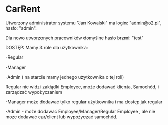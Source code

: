 # CarRent
Utworzony administrator systemu "Jan Kowalski" ma login: "admin@o2.pl", hasło: "admin".

Dla nowo utworzonych pracowników domyślne hasło brzmi: "test"

DOSTĘP:
Mamy 3 role dla użytkownika:

-Regular

-Manager

-Admin ( na starcie mamy jednego użytkownika o tej roli)

Regular nie widzi zakłądki Employee, może dodawać klienta, Samochód, i zarządzać wypożyczaniem

-Manager może dodawać tylko regular użytkownika i ma dostęp jak regular

-Admin - może dodawać Employee/Manager/Regular Employee , ale nie może dodawać car/client lub wypożyczać samochód.
